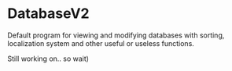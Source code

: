 # DatabaseV2
Default program for viewing and modifying databases with sorting, localization system and other useful or useless functions.

Still working on.. so wait)
